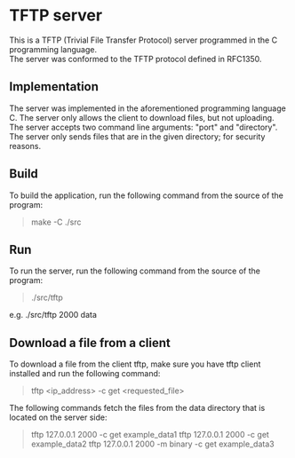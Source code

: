 # TFTP server
This is a TFTP (Trivial File Transfer Protocol) server programmed in the C programming language.<br/>
The server was conformed to the TFTP protocol defined in RFC1350.

## Implementation
The server was implemented in the aforementioned programming language C. The server only allows the client to download files, but not uploading.<br/>
The server accepts two command line arguments: "port" and "directory".<br/>
The server only sends files that are in the given directory; for security reasons.

## Build
To build the application, run the following command from the source of the program:
> make -C ./src

## Run
To run the server, run the following command from the source of the program:
> ./src/tftp <port> <directory>

e.g. ./src/tftp 2000 data

## Download a file from a client
To download a file from the client tftp, make sure you have tftp client installed and run the following command:
> tftp <ip_address> <port> -c get <requested_file>

The following commands fetch the files from the data directory that is located on the server side:
> tftp 127.0.0.1 2000 -c get example_data1
  tftp 127.0.0.1 2000 -c get example_data2
  tftp 127.0.0.1 2000 -m binary -c get example_data3
